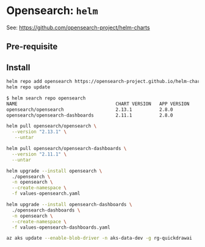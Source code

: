 # Opensearch: `helm`

See: https://github.com/opensearch-project/helm-charts


## Pre-requisite

## Install

```bash
helm repo add opensearch https://opensearch-project.github.io/helm-charts/
helm repo update
```

```bash
$ helm search repo opensearch
NAME                                    CHART VERSION   APP VERSION     DESCRIPTION                           
opensearch/opensearch                   2.13.1          2.8.0           A Helm chart for OpenSearch           
opensearch/opensearch-dashboards        2.11.1          2.8.0           A Helm chart for OpenSearch Dashboards
```

```bash
helm pull opensearch/opensearch \
  --version "2.13.1" \
   --untar

helm pull opensearch/opensearch-dashboards \
  --version "2.11.1" \
  --untar
```


```bash
helm upgrade --install opensearch \
  ./opensearch \
  -n opensearch \
  --create-namespace \
  -f values-opensearch.yaml

helm upgrade --install opensearch-dashboards \
  ./opensearch-dashboards \
  -n opensearch \
  --create-namespace \
  -f values-opensearch-dashboards.yaml
```

```bash
az aks update --enable-blob-driver -n aks-data-dev -g rg-quickdrawai
```